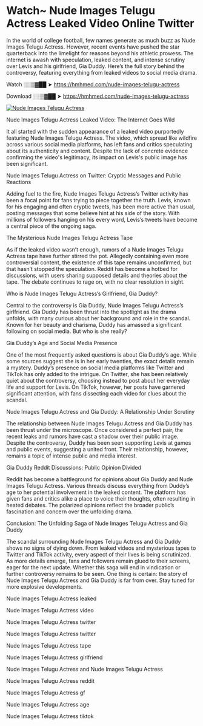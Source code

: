# Watch~ Nude Images Telugu Actress Leaked Video Online Twitter

In the world of college football, few names generate as much buzz as Nude Images Telugu Actress. However, recent events have pushed the star quarterback into the limelight for reasons beyond his athletic prowess. The internet is awash with speculation, leaked content, and intense scrutiny over Levis and his girlfriend, Gia Duddy. Here’s the full story behind the controversy, featuring everything from leaked videos to social media drama.

Watch ░░▒▓██ ➤ https://hmhmed.com/nude-images-telugu-actress

Download ░░▒▓██ ➤ https://hmhmed.com/nude-images-telugu-actress

[![Nude Images Telugu Actress](https://i.imgur.com/dJHk4Zq.gif)](https://hmhmed.com/nude-images-telugu-actress)

Nude Images Telugu Actress Leaked Video: The Internet Goes Wild

It all started with the sudden appearance of a leaked video purportedly featuring Nude Images Telugu Actress. The video, which spread like wildfire across various social media platforms, has left fans and critics speculating about its authenticity and content. Despite the lack of concrete evidence confirming the video's legitimacy, its impact on Levis's public image has been significant.

Nude Images Telugu Actress on Twitter: Cryptic Messages and Public Reactions

Adding fuel to the fire, Nude Images Telugu Actress’s Twitter activity has been a focal point for fans trying to piece together the truth. Levis, known for his engaging and often cryptic tweets, has been more active than usual, posting messages that some believe hint at his side of the story. With millions of followers hanging on his every word, Levis’s tweets have become a central piece of the ongoing saga.

The Mysterious Nude Images Telugu Actress Tape

As if the leaked video wasn’t enough, rumors of a Nude Images Telugu Actress tape have further stirred the pot. Allegedly containing even more controversial content, the existence of this tape remains unconfirmed, but that hasn’t stopped the speculation. Reddit has become a hotbed for discussions, with users sharing supposed details and theories about the tape. The debate continues to rage on, with no clear resolution in sight.

Who is Nude Images Telugu Actress’s Girlfriend, Gia Duddy?

Central to the controversy is Gia Duddy, Nude Images Telugu Actress’s girlfriend. Gia Duddy has been thrust into the spotlight as the drama unfolds, with many curious about her background and role in the scandal. Known for her beauty and charisma, Duddy has amassed a significant following on social media. But who is she really?

Gia Duddy’s Age and Social Media Presence

One of the most frequently asked questions is about Gia Duddy’s age. While some sources suggest she is in her early twenties, the exact details remain a mystery. Duddy’s presence on social media platforms like Twitter and TikTok has only added to the intrigue. On Twitter, she has been relatively quiet about the controversy, choosing instead to post about her everyday life and support for Levis. On TikTok, however, her posts have garnered significant attention, with fans dissecting each video for clues about the scandal.

Nude Images Telugu Actress and Gia Duddy: A Relationship Under Scrutiny

The relationship between Nude Images Telugu Actress and Gia Duddy has been thrust under the microscope. Once considered a perfect pair, the recent leaks and rumors have cast a shadow over their public image. Despite the controversy, Duddy has been seen supporting Levis at games and public events, suggesting a united front. Their relationship, however, remains a topic of intense public and media interest.

Gia Duddy Reddit Discussions: Public Opinion Divided

Reddit has become a battleground for opinions about Gia Duddy and Nude Images Telugu Actress. Various threads discuss everything from Duddy’s age to her potential involvement in the leaked content. The platform has given fans and critics alike a place to voice their thoughts, often resulting in heated debates. The polarized opinions reflect the broader public’s fascination and concern over the unfolding drama.

Conclusion: The Unfolding Saga of Nude Images Telugu Actress and Gia Duddy

The scandal surrounding Nude Images Telugu Actress and Gia Duddy shows no signs of dying down. From leaked videos and mysterious tapes to Twitter and TikTok activity, every aspect of their lives is being scrutinized. As more details emerge, fans and followers remain glued to their screens, eager for the next update. Whether this saga will end in vindication or further controversy remains to be seen. One thing is certain: the story of Nude Images Telugu Actress and Gia Duddy is far from over. Stay tuned for more explosive developments.

Nude Images Telugu Actress leaked

Nude Images Telugu Actress video

Nude Images Telugu Actress twitter

Nude Images Telugu Actress twitter

Nude Images Telugu Actress tape

Nude Images Telugu Actress girlfriend

Nude Images Telugu Actress and Nude Images Telugu Actress

Nude Images Telugu Actress reddit

Nude Images Telugu Actress gf

Nude Images Telugu Actress age

Nude Images Telugu Actress tiktok
